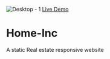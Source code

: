 ![Desktop - 1](https://user-images.githubusercontent.com/93445494/154912843-dfc853cd-67ab-473c-8a31-82d9ebe44efd.png)
[Live Demo](https://homeinc.netlify.app/)
# Home-Inc
A static Real estate responsive website
